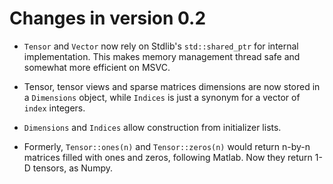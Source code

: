 Changes in version 0.2
======================

* `Tensor` and `Vector` now rely on Stdlib's `std::shared_ptr` for internal implementation. This makes memory management thread safe and somewhat more efficient on MSVC.

* Tensor, tensor views and sparse matrices dimensions are now stored in a `Dimensions` object, while `Indices` is just a synonym for a vector of `index` integers.

* `Dimensions` and `Indices` allow construction from initializer lists.

* Formerly, `Tensor::ones(n)` and `Tensor::zeros(n)` would return n-by-n matrices filled with ones and zeros, following Matlab. Now they return 1-D tensors, as Numpy.